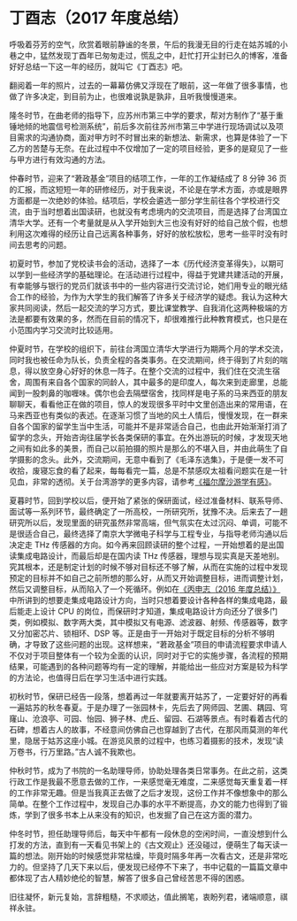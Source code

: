 # 丁酉志（2017 年度总结）


呼吸着芬芳的空气，欣赏着眼前静谧的冬景，午后的我漫无目的行走在姑苏城的小巷之中，猛然发现丁酉年已匆匆走过，慌乱之中，赶忙打开尘封已久的博客，准备好好总结一下这一年的经历，就叫它《丁酉志》吧。

翻阅着一年的照片，过去的一幕幕仿佛又浮现在了眼前，这一年做了很多事情，也做了许多决定，到目前为止，也很难说孰是孰非，且听我慢慢道来。

隆冬时节，在曲老师的指导下，应苏州市第三中学的要求，帮对方制作了“基于重锤地倾的地震信号检测系统”，前后多次前往苏州市第三中学进行现场调试以及项目需求的沟通协商，面对甲方时不时冒出来的新想法、新需求，也算是体验了一下乙方的苦楚与无奈。在此过程中不仅增加了一定的项目经验，更多的是窥见了一些与甲方进行有效沟通的方法。

仲春时节，迎来了“莙政基金”项目的结项工作，一年的工作凝结成了 8 分钟 36 页的汇报，而这短短一年的研修经历，对于我来说，不论是在学术方面，亦或是眼界方面都是一次绝妙的体验。结项后，学校会遴选一部分学生前往各个学校进行交流，由于当时想着出国读研，也就没有考虑境内的交流项目，而是选择了台湾国立清华大学。还有一个考量就是从入学开始到大三也没有好好的给自己放个假，也想利用这次难得的经历让自己远离各种事务，好好的放松放松，思考一些平时没有时间去思考的问题。

初夏时节，参加了党校读书会的活动，选择了一本《历代经济变革得失》，以期可以学到一些经济学的基础理论。在活动进行过程中，得益于党建共建活动的开展，有幸能够与银行的党员们就该书中的一些内容进行交流讨论，她们用专业的眼光结合工作的经验，为作为大学生的我们解答了许多关于经济学的疑虑。我认为这种大家共同阅读，然后一起交流的学习方式，要比课堂教学、自我消化这两种极端的方法是都要有效果的多，然而在目前的情况下，却很难推行此种教育模式，也只是在小范围内学习交流时比较适用。

仲夏时节，在学校的组织下，前往台湾国立清华大学进行为期两个月的学术交流，同时我也被任命为队长，负责全程的各类事务。在交流期间，终于得到了片刻的喘息，得以放空身心好好的休息一阵子。在整个交流的过程中，我们住在交流生宿舍，周围有来自各个国家的同龄人，其中最多的是印度人，每次来到走廊里，总能闻到一股刺鼻的咖喱味。偶尔也会去隔壁宿舍，找同样是电子系的马来西亚的朋友聊聊天，看看他正在做的项目，惊人的发现很多平时中文里创造出来的常用语，在马来西亚也有类似的表述。在逐渐习惯了当地的风土人情后，慢慢发现，在一群来自各个国家的留学生当中生活，可能并不是非常适合自己，也由此开始渐渐打消了留学的念头，开始咨询往届学长各类保研的事宜。在外出游玩的时候，才发现天地之间有如此多的美景，而自己以前拍摄的照片是那么的不堪入目，并由此萌生了自学摄影的念头。此外，交流期间，无意中看到了《毛泽东选集》，于是便一发不可收拾，废寝忘食的看了起来，每每看完一篇，总是不禁感叹太祖看问题实在是一针见血，非常的透彻。关于台湾游学的更多内容，请参考[《福尔摩沙游学有感》](/2017/08/福尔摩沙游学有感/)。

夏暮时节，回到学校以后，便开始了紧张的保研面试，经过准备材料、联系导师、面试等一系列环节，最终确定了一所高校，一所研究所，犹豫不决。后来去了一趟研究所以后，发现里面的研究虽然非常高端，但气氛实在太过沉闷、单调，可能不是很适合自己，最终选择了南京大学微电子科学与工程专业，与指导老师沟通以后决定走 THz 传感器的方向。如今再来回顾读研的整个过程，一开始想着的是出国读集成电路设计，而最后却是在国内读 THz 传感器，理想与现实真是天差地别。究其根本，还是制定计划的时候不够对目标还不够了解，从而在实施的过程中发现预定的目标并不如自己之前所想的那么好，从而又开始调整目标，进而调整计划，然后又调整目标，从而陷入了一个死循环。例如在[《丙申志（2016 年度总结）》](/2016/12/丙申志2016-年度总结/)中所讲到的想要走集成电路设计方向，当时只想着要设计各种各样的集成电路，最后能走上设计 CPU 的岗位，而保研时才知道，集成电路设计方向还分了很多门类，例如模拟、数字两大类，其中模拟又有电源、滤波器、射频、传感器等，数字又分加密芯片、锁相环、DSP 等。正是由于一开始对于既定目标的分析不够明确，才导致了这些问题的出现。这样想来，“莙政基金”项目的申请流程要求申请人不仅对于项目整体有一个较为全面的认识，同时对于它的实施步骤，各流程的预期结果，可能遇到的各种问题等均有一定的理解，并能给出一些应对方案是较为科学的方法论，也值得日后在学习生活中进行实践。

初秋时节，保研已经告一段落，想着再过一年就要离开姑苏了，一定要好好的再看一遍姑苏的秋冬春夏。于是办理了一张园林卡，先后去了网师园、艺圃、耦园、穹窿山、沧浪亭、可园、怡园、狮子林、虎丘、留园、石湖等景点。有时看着古代的石碑，想着古人的故事，不经意间仿佛自己也穿越到了古代，在那风雨莫测的年代里，隐居于姑苏这座小城。在游览风景的过程中，也练习着摄影的技术，发现“读万卷书，行万里路。”古人诚不我欺也。

仲秋时节，成为了书院的一名助理导师，协助处理各类日常事务。在此之前，这类行政工作是我最不愿意去做的工作，一来感觉毫无难度，二来感觉每天重复着一样的工作非常无趣。但是当我真正去做了之后才发现，这份工作并不像想象中的那么简单。在整个工作过程中，发现自己办事的水平不断提高，办文的能力也得到了锻炼，学到了很多书本上从来没有的知识，也发掘了自己在这方面的潜力。

仲冬时节，担任助理导师后，每天中午都有一段休息的空闲时间，一直没想到什么打发的方法，直到有一天看见书架上的《古文观止》还没碰过，便萌生了每天读一篇的想法。刚开始的时候感觉非常枯燥，毕竟时隔多年再一次看古文，还是非常吃力的。但坚持了几天下来以后，便发现已经停不下来了，书中记载的一篇篇文章中都体现了古人精妙绝伦的智慧，解答了很多自己曾经苦思不得的困惑。

旧往凝怀，新元复始，言辞粗糙，不求顺达，值此搁笔，衷盼列君，诸端顺意，祺祥永驻。
